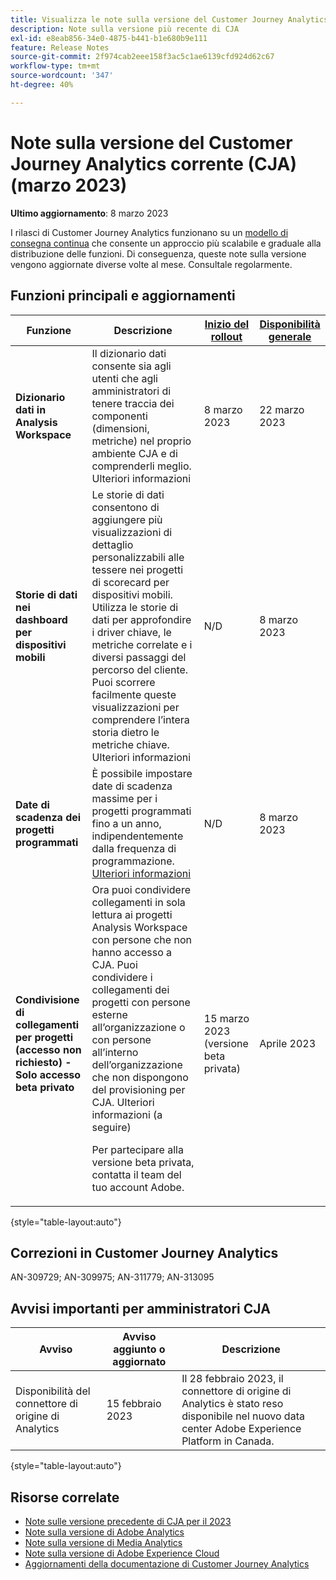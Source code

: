 ```yaml
---
title: Visualizza le note sulla versione del Customer Journey Analytics corrente
description: Note sulla versione più recente di CJA
exl-id: e8eab856-34e0-4875-b441-b1e680b9e111
feature: Release Notes
source-git-commit: 2f974cab2eee158f3ac5c1ae6139cfd924d62c67
workflow-type: tm+mt
source-wordcount: '347'
ht-degree: 40%

---
```


# Note sulla versione del Customer Journey Analytics corrente (CJA) (marzo 2023)

**Ultimo aggiornamento**: 8 marzo 2023

I rilasci di Customer Journey Analytics funzionano su un [modello di consegna continua](releases.md) che consente un approccio più scalabile e graduale alla distribuzione delle funzioni. Di conseguenza, queste note sulla versione vengono aggiornate diverse volte al mese. Consultale regolarmente.

## Funzioni principali e aggiornamenti

| Funzione | Descrizione | [Inizio del rollout](/help/release-notes/releases.md) | [Disponibilità generale](/help/release-notes/releases.md) |
| ----------- | ---------- | ----- | --- |
| **Dizionario dati in Analysis Workspace** | Il dizionario dati consente sia agli utenti che agli amministratori di tenere traccia dei componenti (dimensioni, metriche) nel proprio ambiente CJA e di comprenderli meglio. Ulteriori informazioni | 8 marzo 2023 | 22 marzo 2023 |
| **Storie di dati nei dashboard per dispositivi mobili** | Le storie di dati consentono di aggiungere più visualizzazioni di dettaglio personalizzabili alle tessere nei progetti di scorecard per dispositivi mobili. Utilizza le storie di dati per approfondire i driver chiave, le metriche correlate e i diversi passaggi del percorso del cliente. Puoi scorrere facilmente queste visualizzazioni per comprendere l’intera storia dietro le metriche chiave. Ulteriori informazioni | N/D | 8 marzo 2023 |
| **Date di scadenza dei progetti programmati** | È possibile impostare date di scadenza massime per i progetti programmati fino a un anno, indipendentemente dalla frequenza di programmazione. [Ulteriori informazioni](/help/analysis-workspace/curate-share/t-schedule-report.md) | N/D | 8 marzo 2023 |
| **Condivisione di collegamenti per progetti (accesso non richiesto) - Solo accesso beta privato** | Ora puoi condividere collegamenti in sola lettura ai progetti Analysis Workspace con persone che non hanno accesso a CJA. Puoi condividere i collegamenti dei progetti con persone esterne all’organizzazione o con persone all’interno dell’organizzazione che non dispongono del provisioning per CJA. Ulteriori informazioni (a seguire)<p>Per partecipare alla versione beta privata, contatta il team del tuo account Adobe. | 15 marzo 2023 (versione beta privata) | Aprile 2023 |

{style="table-layout:auto"}

## Correzioni in Customer Journey Analytics

AN-309729; AN-309975; AN-311779; AN-313095

## Avvisi importanti per amministratori CJA

| Avviso | Avviso aggiunto o aggiornato | Descrizione |
| --- | --- | --- |
| Disponibilità del connettore di origine di Analytics | 15 febbraio 2023 | Il 28 febbraio 2023, il connettore di origine di Analytics è stato reso disponibile nel nuovo data center Adobe Experience Platform in Canada. |

{style="table-layout:auto"}

## Risorse correlate

* [Note sulle versione precedente di CJA per il 2023](/help/release-notes/2023.md)
* [Note sulla versione di Adobe Analytics](https://experienceleague.adobe.com/docs/analytics/release-notes/latest.html?lang=it)
* [Note sulla versione di Media Analytics](https://experienceleague.adobe.com/docs/media-analytics/using/additional-resources/release-notes.html?lang=it)
* [Note sulla versione di Adobe Experience Cloud](https://experienceleague.adobe.com/docs/release-notes/experience-cloud/current.html?lang=it)
* [Aggiornamenti della documentazione di Customer Journey Analytics](/help/release-notes/doc-changes.md)
